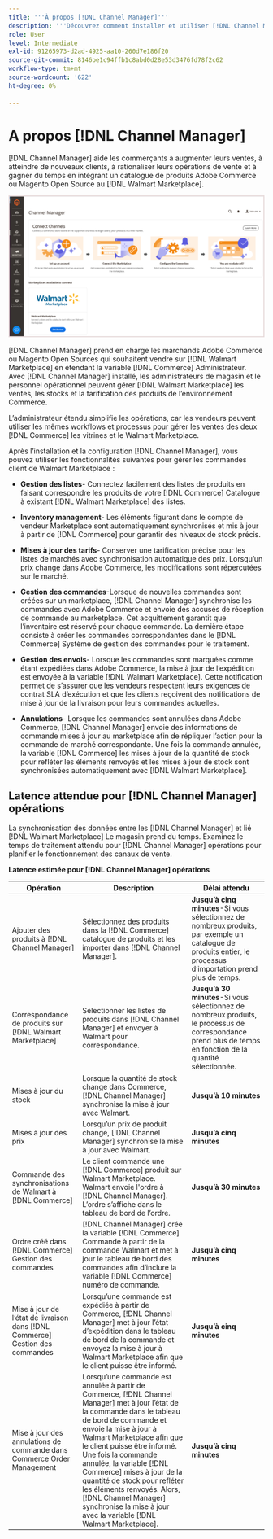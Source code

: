 ```yaml
---
title: '''À propos [!DNL Channel Manager]'''
description: '''Découvrez comment installer et utiliser [!DNL Channel Manager] pour intégrer Adobe Commerce et les magasins Magento Open Sources à des marchés tiers et créer un canal de vente afin de gérer de manière transparente les listes, les prix, les stocks et les ventes Marketplace auprès de votre administrateur Commerce."'
role: User
level: Intermediate
exl-id: 91265973-d2ad-4925-aa10-260d7e186f20
source-git-commit: 8146be1c94ffb1c8abd0d28e53d3476fd78f2c62
workflow-type: tm+mt
source-wordcount: '622'
ht-degree: 0%

---
```



# A propos [!DNL Channel Manager]

[!DNL Channel Manager] aide les commerçants à augmenter leurs ventes, à atteindre de nouveaux clients, à rationaliser leurs opérations de vente et à gagner du temps en intégrant un catalogue de produits Adobe Commerce ou Magento Open Source au [!DNL Walmart Marketplace].

![[!DNL Channel Manager] vue d’administration de l’extension](assets/channel-manager-home.png)

[!DNL Channel Manager] prend en charge les marchands Adobe Commerce ou Magento Open Sources qui souhaitent vendre sur [!DNL Walmart Marketplace] en étendant la variable [!DNL Commerce] Administrateur. Avec [!DNL Channel Manager] installé, les administrateurs de magasin et le personnel opérationnel peuvent gérer [!DNL Walmart Marketplace] les ventes, les stocks et la tarification des produits de l’environnement Commerce.

L’administrateur étendu simplifie les opérations, car les vendeurs peuvent utiliser les mêmes workflows et processus pour gérer les ventes des deux [!DNL Commerce] les vitrines et le Walmart Marketplace.

Après l’installation et la configuration [!DNL Channel Manager], vous pouvez utiliser les fonctionnalités suivantes pour gérer les commandes client de Walmart Marketplace :

* **Gestion des listes**- Connectez facilement des listes de produits en faisant correspondre les produits de votre [!DNL Commerce] Catalogue à existant [!DNL Walmart Marketplace] des listes.

* **Inventory management**- Les éléments figurant dans le compte de vendeur Marketplace sont automatiquement synchronisés et mis à jour à partir de [!DNL Commerce] pour garantir des niveaux de stock précis.

* **Mises à jour des tarifs**- Conserver une tarification précise pour les listes de marchés avec synchronisation automatique des prix. Lorsqu’un prix change dans Adobe Commerce, les modifications sont répercutées sur le marché.

* **Gestion des commandes**-Lorsque de nouvelles commandes sont créées sur un marketplace, [!DNL Channel Manager] synchronise les commandes avec Adobe Commerce et envoie des accusés de réception de commande au marketplace. Cet acquittement garantit que l’inventaire est réservé pour chaque commande. La dernière étape consiste à créer les commandes correspondantes dans le [!DNL Commerce] Système de gestion des commandes pour le traitement.

* **Gestion des envois**- Lorsque les commandes sont marquées comme étant expédiées dans Adobe Commerce, la mise à jour de l’expédition est envoyée à la variable [!DNL Walmart Marketplace]. Cette notification permet de s’assurer que les vendeurs respectent leurs exigences de contrat SLA d’exécution et que les clients reçoivent des notifications de mise à jour de la livraison pour leurs commandes actuelles.

* **Annulations**- Lorsque les commandes sont annulées dans Adobe Commerce, [!DNL Channel Manager] envoie des informations de commande mises à jour au marketplace afin de répliquer l’action pour la commande de marché correspondante. Une fois la commande annulée, la variable [!DNL Commerce] les mises à jour de la quantité de stock pour refléter les éléments renvoyés et les mises à jour de stock sont synchronisées automatiquement avec [!DNL Walmart Marketplace].

## Latence attendue pour [!DNL Channel Manager] opérations

La synchronisation des données entre les [!DNL Channel Manager] et lié [!DNL Walmart Marketplace] Le magasin prend du temps. Examinez le temps de traitement attendu pour [!DNL Channel Manager] opérations pour planifier le fonctionnement des canaux de vente.

**Latence estimée pour [!DNL Channel Manager] opérations**

| **Opération** | **Description** | **Délai attendu** |
|------------------------------------------------------------|--------------------------------------------------------------------------------------------------------------------------------------------------------------------------------------------------------------------------------------------------------------------------------------------------------------------------------------------------------------------------------------------------|------------------------------------------------------------------------------------------------------------------------------|
| Ajouter des produits à [!DNL Channel Manager] | Sélectionnez des produits dans la [!DNL Commerce] catalogue de produits et les importer dans [!DNL Channel Manager]. | **Jusqu’à cinq minutes**-Si vous sélectionnez de nombreux produits, par exemple un catalogue de produits entier, le processus d’importation prend plus de temps. |
| Correspondance de produits sur [!DNL Walmart Marketplace] | Sélectionner les listes de produits dans [!DNL Channel Manager] et envoyer à Walmart pour correspondance. | **Jusqu’à 30 minutes**-Si vous sélectionnez de nombreux produits, le processus de correspondance prend plus de temps en fonction de la quantité sélectionnée. |
| Mises à jour du stock | Lorsque la quantité de stock change dans Commerce, [!DNL Channel Manager] synchronise la mise à jour avec Walmart. | **Jusqu’à 10 minutes** |
| Mises à jour des prix | Lorsqu’un prix de produit change, [!DNL Channel Manager] synchronise la mise à jour avec Walmart. | **Jusqu’à cinq minutes** |
| Commande des synchronisations de Walmart à [!DNL Commerce] | Le client commande une [!DNL Commerce] produit sur Walmart Marketplace. Walmart envoie l&#39;ordre à [!DNL Channel Manager]. L’ordre s’affiche dans le tableau de bord de l’ordre. | **Jusqu’à 30 minutes** |
| Ordre créé dans [!DNL Commerce] Gestion des commandes | [!DNL Channel Manager] crée la variable [!DNL Commerce] Commande à partir de la commande Walmart et met à jour le tableau de bord des commandes afin d’inclure la variable [!DNL Commerce] numéro de commande. | **Jusqu’à cinq minutes** |
| Mise à jour de l’état de livraison dans [!DNL Commerce] Gestion des commandes | Lorsqu’une commande est expédiée à partir de Commerce, [!DNL Channel Manager] met à jour l’état d’expédition dans le tableau de bord de la commande et envoyez la mise à jour à Walmart Marketplace afin que le client puisse être informé. | **Jusqu’à cinq minutes** |
| Mise à jour des annulations de commande dans Commerce Order Management | Lorsqu’une commande est annulée à partir de Commerce, [!DNL Channel Manager] met à jour l’état de la commande dans le tableau de bord de commande et envoie la mise à jour à Walmart Marketplace afin que le client puisse être informé. Une fois la commande annulée, la variable [!DNL Commerce] mises à jour de la quantité de stock pour refléter les éléments renvoyés. Alors, [!DNL Channel Manager] synchronise la mise à jour avec la variable [!DNL Walmart Marketplace]. | **Jusqu’à cinq minutes** |


